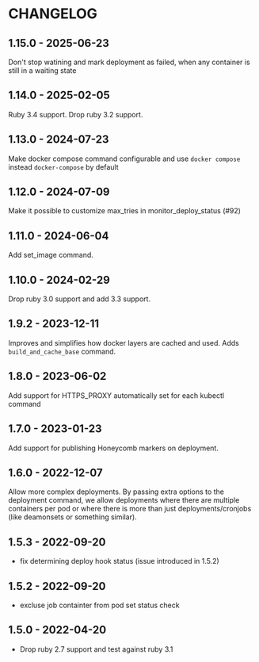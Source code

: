 # CHANGELOG

## 1.15.0 - 2025-06-23

Don't stop watining and mark deployment as failed, when any container is still in a waiting state

## 1.14.0 - 2025-02-05

Ruby 3.4 support. Drop ruby 3.2 support.

## 1.13.0 - 2024-07-23

Make docker compose command configurable and use `docker compose` instead `docker-compose` by default

## 1.12.0 - 2024-07-09

Make it possible to customize max_tries in monitor_deploy_status (#92)

## 1.11.0 - 2024-06-04

Add set_image command.

## 1.10.0 - 2024-02-29

Drop ruby 3.0 support and add 3.3 support.

## 1.9.2 - 2023-12-11

Improves and simplifies how docker layers are cached and used. Adds `build_and_cache_base` command.

## 1.8.0 - 2023-06-02

Add support for HTTPS_PROXY automatically set for each kubectl command

## 1.7.0 - 2023-01-23

Add support for publishing Honeycomb markers on deployment.

## 1.6.0 - 2022-12-07

Allow more complex deployments. By passing extra options to the deployment command, we allow deployments where there are multiple containers per pod or where there is more than just deployments/cronjobs (like deamonsets or something similar).

## 1.5.3 - 2022-09-20

- fix determining deploy hook status (issue introduced in 1.5.2)

## 1.5.2 - 2022-09-20

- excluse job containter from pod set status check

## 1.5.0 - 2022-04-20

- Drop ruby 2.7 support and test against ruby 3.1
